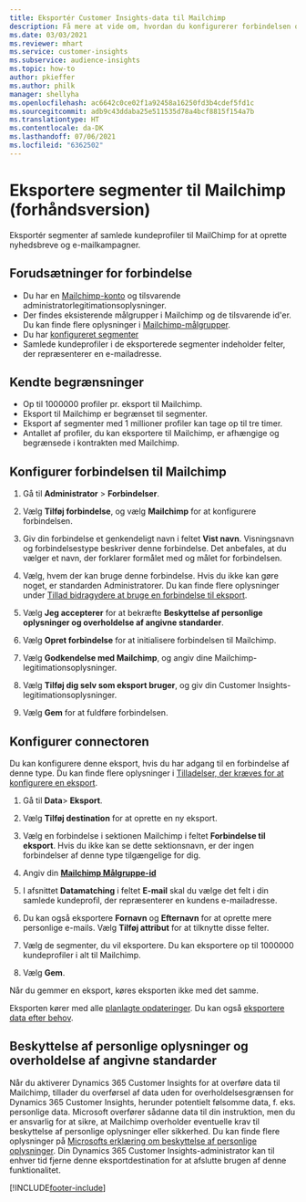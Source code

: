 ```yaml
---
title: Eksportér Customer Insights-data til Mailchimp
description: Få mere at vide om, hvordan du konfigurerer forbindelsen og eksporterer til Mailchimp.
ms.date: 03/03/2021
ms.reviewer: mhart
ms.service: customer-insights
ms.subservice: audience-insights
ms.topic: how-to
author: pkieffer
ms.author: philk
manager: shellyha
ms.openlocfilehash: ac6642c0ce02f1a92458a16250fd3b4cdef5fd1c
ms.sourcegitcommit: adb9c43ddaba25e511535d78a4bcf8815f154a7b
ms.translationtype: HT
ms.contentlocale: da-DK
ms.lasthandoff: 07/06/2021
ms.locfileid: "6362502"
---
```

# <a name="export-segments-to-mailchimp-preview"></a>Eksportere segmenter til Mailchimp (forhåndsversion)

Eksportér segmenter af samlede kundeprofiler til MailChimp for at oprette nyhedsbreve og e-mailkampagner.

## <a name="prerequisites-for-connection"></a>Forudsætninger for forbindelse

-   Du har en [Mailchimp-konto](https://mailchimp.com/) og tilsvarende administratorlegitimationsoplysninger.
-   Der findes eksisterende målgrupper i Mailchimp og de tilsvarende id'er. Du kan finde flere oplysninger i [Mailchimp-målgrupper](https://mailchimp.com/help/create-audience/).
-   Du har [konfigureret segmenter](segments.md)
-   Samlede kundeprofiler i de eksporterede segmenter indeholder felter, der repræsenterer en e-mailadresse.

## <a name="known-limitations"></a>Kendte begrænsninger

- Op til 1000000 profiler pr. eksport til Mailchimp.
- Eksport til Mailchimp er begrænset til segmenter.
- Eksport af segmenter med 1 millioner profiler kan tage op til tre timer. 
- Antallet af profiler, du kan eksportere til Mailchimp, er afhængige og begrænsede i kontrakten med Mailchimp.

## <a name="set-up-connection-to-mailchimp"></a>Konfigurer forbindelsen til Mailchimp

1. Gå til **Administrator** > **Forbindelser**.

1. Vælg **Tilføj forbindelse**, og vælg **Mailchimp** for at konfigurere forbindelsen.

1. Giv din forbindelse et genkendeligt navn i feltet **Vist navn**. Visningsnavn og forbindelsestype beskriver denne forbindelse. Det anbefales, at du vælger et navn, der forklarer formålet med og målet for forbindelsen.

1. Vælg, hvem der kan bruge denne forbindelse. Hvis du ikke kan gøre noget, er standarden Administratorer. Du kan finde flere oplysninger under [Tillad bidragydere at bruge en forbindelse til eksport](connections.md#allow-contributors-to-use-a-connection-for-exports).

1. Vælg **Jeg accepterer** for at bekræfte **Beskyttelse af personlige oplysninger og overholdelse af angivne standarder**.

1. Vælg **Opret forbindelse** for at initialisere forbindelsen til Mailchimp.

1. Vælg **Godkendelse med Mailchimp**, og angiv dine Mailchimp-legitimationsoplysninger.

1. Vælg **Tilføj dig selv som eksport bruger**, og giv din Customer Insights-legitimationsoplysninger.

1. Vælg **Gem** for at fuldføre forbindelsen. 

## <a name="configure-the-connector"></a>Konfigurer connectoren

Du kan konfigurere denne eksport, hvis du har adgang til en forbindelse af denne type. Du kan finde flere oplysninger i [Tilladelser, der kræves for at konfigurere en eksport](export-destinations.md#set-up-a-new-export).

1. Gå til **Data**> **Eksport**.

1. Vælg **Tilføj destination** for at oprette en ny eksport.

1. Vælg en forbindelse i sektionen Mailchimp i feltet **Forbindelse til eksport**. Hvis du ikke kan se dette sektionsnavn, er der ingen forbindelser af denne type tilgængelige for dig.

1. Angiv din **[Mailchimp Målgruppe-id](https://mailchimp.com/help/find-audience-id/)**

3. I afsnittet **Datamatching** i feltet **E-mail** skal du vælge det felt i din samlede kundeprofil, der repræsenterer en kundens e-mailadresse. 

1. Du kan også eksportere **Fornavn** og **Efternavn** for at oprette mere personlige e-mails. Vælg **Tilføj attribut** for at tilknytte disse felter.

1. Vælg de segmenter, du vil eksportere. Du kan eksportere op til 1000000 kundeprofiler i alt til Mailchimp.

1. Vælg **Gem**.

Når du gemmer en eksport, køres eksporten ikke med det samme.

Eksporten kører med alle [planlagte opdateringer](system.md#schedule-tab). Du kan også [eksportere data efter behov](export-destinations.md#run-exports-on-demand). 

## <a name="data-privacy-and-compliance"></a>Beskyttelse af personlige oplysninger og overholdelse af angivne standarder

Når du aktiverer Dynamics 365 Customer Insights for at overføre data til Mailchimp, tillader du overførsel af data uden for overholdelsesgrænsen for Dynamics 365 Customer Insights, herunder potentielt følsomme data, f. eks. personlige data. Microsoft overfører sådanne data til din instruktion, men du er ansvarlig for at sikre, at Mailchimp overholder eventuelle krav til beskyttelse af personlige oplysninger eller sikkerhed. Du kan finde flere oplysninger på [Microsofts erklæring om beskyttelse af personlige oplysninger](https://go.microsoft.com/fwlink/?linkid=396732).
Din Dynamics 365 Customer Insights-administrator kan til enhver tid fjerne denne eksportdestination for at afslutte brugen af denne funktionalitet.

[!INCLUDE[footer-include](../includes/footer-banner.md)]
